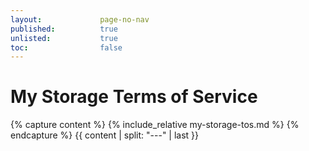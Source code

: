 ```yaml
---
layout:             page-no-nav
published:          true
unlisted:           true
toc:                false
---
```

<style>
    header, footer, .anchor-link, h2:before { display: none !important; }
    h2 { pointer-events: none !important; }
</style>
# My Storage Terms of Service
{% capture content %}
{% include_relative my-storage-tos.md %}
{% endcapture %}
{{ content | split: "---" | last }}